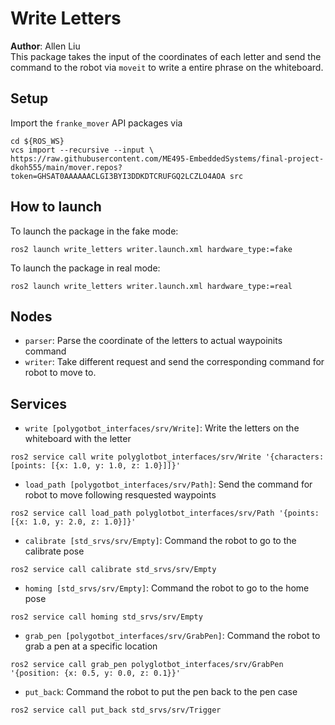 # Write Letters
**Author**: Allen Liu<br/>
This package takes the input of the coordinates of each letter and send the command to the robot via `moveit` to write a entire phrase on the whiteboard.

## Setup
Import the `franke_mover` API packages via
```
cd ${ROS_WS}
vcs import --recursive --input \
https://raw.githubusercontent.com/ME495-EmbeddedSystems/final-project-dkoh555/main/mover.repos?token=GHSAT0AAAAAACLGI3BYI3DDKDTCRUFGQ2LCZLO4AOA src
```

## How to launch
To launch the package in the fake mode:
```
ros2 launch write_letters writer.launch.xml hardware_type:=fake
```

To launch the package in real mode:
```
ros2 launch write_letters writer.launch.xml hardware_type:=real
```
## Nodes
 - `parser`: Parse the coordinate of the letters to actual waypoinits command
 - `writer`: Take different request and send the corresponding command for robot to move to.

## Services
 - `write [polygotbot_interfaces/srv/Write]`: Write the letters on the whiteboard with the letter
 ```
 ros2 service call write polyglotbot_interfaces/srv/Write '{characters: [points: [{x: 1.0, y: 1.0, z: 1.0}]]}'
 ```
 - `load_path [polygotbot_interfaces/srv/Path]`: Send the command for robot to move following resquested waypoints
 ```
 ros2 service call load_path polyglotbot_interfaces/srv/Path '{points: [{x: 1.0, y: 2.0, z: 1.0}]}'
 ```
 - `calibrate [std_srvs/srv/Empty]`: Command the robot to go to the calibrate pose
 ```
 ros2 service call calibrate std_srvs/srv/Empty
 ```
 - `homing [std_srvs/srv/Empty]`: Command the robot to go to the home pose
  ```
 ros2 service call homing std_srvs/srv/Empty
 ```
 - `grab_pen [polygotbot_interfaces/srv/GrabPen]`: Command the robot to grab a pen at a specific location
 ```
 ros2 service call grab_pen polyglotbot_interfaces/srv/GrabPen '{position: {x: 0.5, y: 0.0, z: 0.1}}'
 ```
 - `put_back`: Command the robot to put the pen back to the pen case
 ```
 ros2 service call put_back std_srvs/srv/Trigger
 ```